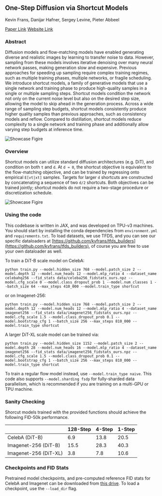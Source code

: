 ## One-Step Diffusion via Shortcut Models 

Kevin Frans, Danijar Hafner, Sergey Levine, Pieter Abbeel

[Paper Link](https://arxiv.org/abs/2410.12557)
[Website Link](https://kvfrans.com/shortcut-models/)

### Abstract
Diffusion models and flow-matching models have enabled generating diverse and realistic images by learning to transfer noise to data.
However, sampling from these models involves iterative denoising over many neural network passes, making generation slow and expensive.
Previous approaches for speeding up sampling require complex training regimes, such as multiple training phases, multiple networks, or fragile scheduling.
We introduce shortcut models, a family of generative models that use a single network and training phase to produce high-quality samples in a single or multiple sampling steps.
Shortcut models condition the network not only on the current noise level but also on the desired step size, allowing the model to skip ahead in the generation process.
Across a wide range of sampling step budgets, shortcut models consistently produce higher quality samples than previous approaches, such as consistency models and reflow.
Compared to distillation, shortcut models reduce complexity to a single network and training phase and additionally allow varying step budgets at inference time.

![Showcase Figire](data/fig-showcase4.png)

### Overview

Shortcut models can utilize standard diffusion architectures (e.g. DiT), and condition on both `t` and `d`. At `d ≈ 0`, the shortcut objective is equivalent to the flow-matching objective, and can be trained by regressing onto empirical `E[vt|xt]` samples. Targets for larger `d` shortcuts are constructed by concatenating a sequence of two `d/2` shortcuts. Both objectives can be trained jointly; shortcut models do not require a two-stage procedure or discretization schedule.

![Showcase Figire](data/fig-method5.png)

### Using the code

This codebase is written in JAX, and was developed on TPU-v3 machines. You should start by installing the conda dependencies from `environment.yml` and `requirements.txt`. To load datasets, we use TFDS, and you can see our specific dataloaders at [https://github.com/kvfrans/tfds_builders](https://github.com/kvfrans/tfds_builders), of course you are free to use your own dataloader as well. 

To train a DiT-B scale model on CelebA:
```
python train.py --model.hidden_size 768 --model.patch_size 2 --model.depth 12 --model.num_heads 12 --model.mlp_ratio 4 --dataset_name celebahq256 --fid_stats data/celeba256_fidstats_ours.npz --model.cfg_scale 0 --model.class_dropout_prob 1 --model.num_classes 1 --batch_size 64 --max_steps 410_000 --model.train_type shortcut
```
or on Imagenet-256:
``` 
python train.py --model.hidden_size 768 --model.patch_size 2 --model.depth 12 --model.num_heads 12 --model.mlp_ratio 4 --dataset_name imagenet256 --fid_stats data/imagenet256_fidstats_ours.npz --model.cfg_scale 1.5 --model.class_dropout_prob 0.1 --model.bootstrap_cfg 1 --batch_size 256 --max_steps 810_000 --model.train_type shortcut
```

A larger DiT-XL scale model can be trained via:
``` 
python train.py --model.hidden_size 1152 --model.patch_size 2 --model.depth 28 --model.num_heads 16 --model.mlp_ratio 4 --dataset_name imagenet256 --fid_stats data/imagenet256_fidstats_ours.npz --model.cfg_scale 1.5 --model.class_dropout_prob 0.1 --model.bootstrap_cfg 1 --batch_size 256 --max_steps 810_000 --model.train_type shortcut
```

To train a regular flow model instead, use `--model.train_type naive`. This code also supports `--model.sharding fsdp` for fully-sharded data parallelism, which is recommended if you are training on a multi-GPU or TPU machine.

### Sanity Checking

Shorcut models trained with the provided functions should achieve the following FID-50k performance.

|                           | 128-Step| 4-Step  | 1-Step  |
| --------                  | ------- | ------- | ------- |
| CelebA (DiT-B)            | 6.9     | 13.8    | 20.5    |
| Imagenet-256 (DiT-B)      | 15.5    | 28.3    | 40.3    |
| Imagenet-256 (DiT-XL)     | 3.8     | 7.8     | 10.6    |

### Checkpoints and FID Stats

Pretrained model checkpoints, and pre-computed reference FID stats for CelebA and Imagenet can be downloaded from [this drive](https://drive.google.com/drive/folders/1g665i0vMxm8qqqcp5mAiexnL919-gMwW?usp=sharing). To load a checkpoint, use the `--load_dir` flag. 

